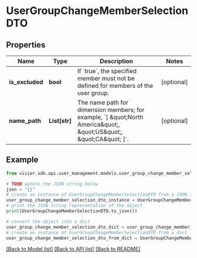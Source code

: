 # UserGroupChangeMemberSelectionDTO


## Properties

Name | Type | Description | Notes
------------ | ------------- | ------------- | -------------
**is_excluded** | **bool** | If &#x60;true&#x60;, the specified member must not be defined for members of the user group. | [optional] 
**name_path** | **List[str]** | The name path for dimension members; for example, &#x60;[ \&quot;North America\&quot;, \&quot;US\&quot;, \&quot;CA\&quot; ]&#x60;. | [optional] 

## Example

```python
from visier.sdk.api.user_management.models.user_group_change_member_selection_dto import UserGroupChangeMemberSelectionDTO

# TODO update the JSON string below
json = "{}"
# create an instance of UserGroupChangeMemberSelectionDTO from a JSON string
user_group_change_member_selection_dto_instance = UserGroupChangeMemberSelectionDTO.from_json(json)
# print the JSON string representation of the object
print(UserGroupChangeMemberSelectionDTO.to_json())

# convert the object into a dict
user_group_change_member_selection_dto_dict = user_group_change_member_selection_dto_instance.to_dict()
# create an instance of UserGroupChangeMemberSelectionDTO from a dict
user_group_change_member_selection_dto_from_dict = UserGroupChangeMemberSelectionDTO.from_dict(user_group_change_member_selection_dto_dict)
```
[[Back to Model list]](../README.md#documentation-for-models) [[Back to API list]](../README.md#documentation-for-api-endpoints) [[Back to README]](../README.md)


